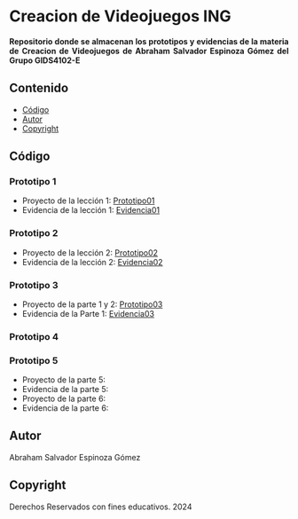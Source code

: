 # Creacion de Videojuegos ING

<h4 align="justify">
Repositorio donde se almacenan los prototipos y evidencias de la materia de Creacion de Videojuegos de Abraham Salvador Espinoza Gómez del Grupo GIDS4102-E
</h4>

## Contenido

- [Código](#código)
- [Autor](#autor)
- [Copyright](#copyright)


## Código

### Prototipo 1

- Proyecto de la lección 1: [Prototipo01](./assets/Prototipo01.unitypackage)
- Evidencia de la lección 1: [Evidencia01](Evidencias/Prototipo01.pdf)

### Prototipo 2

- Proyecto de la lección 2: [Prototipo02](./assets/Prototipo02.unitypackage)
- Evidencia de la lección 2: [Evidencia02](Evidencias/Prototipo02.pdf)

### Prototipo 3

- Proyecto de la parte 1 y 2: [Prototipo03](./assets/Prototipo03.unitypackage)
- Evidencia de la Parte 1: [Evidencia03](Evidencias/Prototipo03.pdf)

### Prototipo 4


### Prototipo 5

- Proyecto de la parte 5:
- Evidencia de la parte 5:
- Proyecto de la parte 6:
- Evidencia de la parte 6:

## Autor

Abraham Salvador Espinoza Gómez

## Copyright

Derechos Reservados con fines educativos. 2024